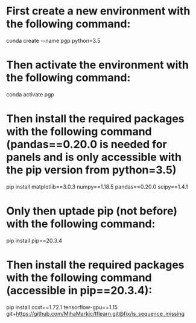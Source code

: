 # First create a new environment with the following command:
conda create --name pgp python=3.5
# Then activate the environment with the following command:
conda activate pgp
# Then install the required packages with the following command (pandas==0.20.0 is needed for panels and is only accessible with the pip version from python=3.5)
pip install matplotlib==3.0.3 numpy==1.18.5 pandas==0.20.0 scipy==1.4.1
# Only then uptade pip (not before) with the following command:
pip install pip==20.3.4
# Then install the required packages with the following command (accessible in pip==20.3.4):
pip install ccxt==1.72.1 tensorflow-gpu==1.15 git+https://github.com/MihaMarkic/tflearn.git@fix/is_sequence_missing
